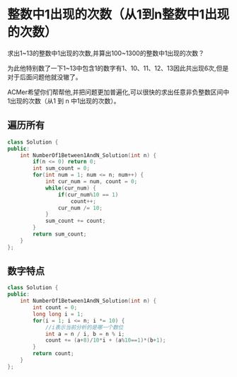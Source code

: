 # 整数中1出现的次数（从1到n整数中1出现的次数）

求出1\~13的整数中1出现的次数,并算出100\~1300的整数中1出现的次数？

为此他特别数了一下1\~13中包含1的数字有1、10、11、12、13因此共出现6次,但是对于后面问题他就没辙了。

ACMer希望你们帮帮他,并把问题更加普遍化,可以很快的求出任意非负整数区间中1出现的次数（从1 到 n 中1出现的次数）。

## 遍历所有

```cpp
class Solution {
public:
    int NumberOf1Between1AndN_Solution(int n) {
        if(n <= 0) return 0;
        int sum_count = 0;
        for(int num = 1; num <= n; num++) {
            int cur_num = num, count = 0;
            while(cur_num) {
                if(cur_num%10 == 1)
                    count++;
                cur_num /= 10;
            }
            sum_count += count;
        }
        return sum_count;
    }
};
```

## 数字特点

```cpp
class Solution {
public:
    int NumberOf1Between1AndN_Solution(int n) {
        int count = 0; 
        long long i = 1;
        for(i = 1; i <= n; i *= 10) {
            //i表示当前分析的是哪一个数位
            int a = n / i, b = n % i;
            count += (a+8)/10*i + (a%10==1)*(b+1);
        }
        return count;
    }
};
```
